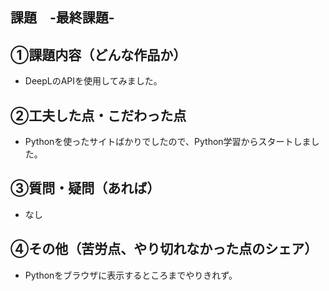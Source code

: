 ## 課題　-最終課題-

## ①課題内容（どんな作品か）
- DeepLのAPIを使用してみました。

## ②工夫した点・こだわった点
- Pythonを使ったサイトばかりでしたので、Python学習からスタートしました。

## ③質問・疑問（あれば）
- なし

## ④その他（苦労点、やり切れなかった点のシェア）
- Pythonをブラウザに表示するところまでやりきれず。

